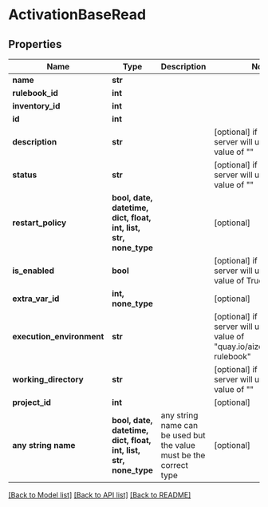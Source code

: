 # ActivationBaseRead


## Properties
Name | Type | Description | Notes
------------ | ------------- | ------------- | -------------
**name** | **str** |  |
**rulebook_id** | **int** |  |
**inventory_id** | **int** |  |
**id** | **int** |  |
**description** | **str** |  | [optional]  if omitted the server will use the default value of ""
**status** | **str** |  | [optional]  if omitted the server will use the default value of ""
**restart_policy** | **bool, date, datetime, dict, float, int, list, str, none_type** |  | [optional]
**is_enabled** | **bool** |  | [optional]  if omitted the server will use the default value of True
**extra_var_id** | **int, none_type** |  | [optional]
**execution_environment** | **str** |  | [optional]  if omitted the server will use the default value of "quay.io/aizquier/ansible-rulebook"
**working_directory** | **str** |  | [optional]  if omitted the server will use the default value of ""
**project_id** | **int** |  | [optional]
**any string name** | **bool, date, datetime, dict, float, int, list, str, none_type** | any string name can be used but the value must be the correct type | [optional]

[[Back to Model list]](../README.md#documentation-for-models) [[Back to API list]](../README.md#documentation-for-api-endpoints) [[Back to README]](../README.md)
